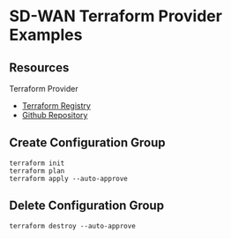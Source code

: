 # SD-WAN Terraform Provider Examples

## Resources

Terraform Provider

- [Terraform Registry](https://registry.terraform.io/providers/CiscoDevNet/sdwan/latest)
- [Github Repository](https://github.com/CiscoDevNet/terraform-provider-sdwan)

## Create Configuration Group

```shell
terraform init
terraform plan
terraform apply --auto-approve
```

## Delete Configuration Group

```shell
terraform destroy --auto-approve
```
